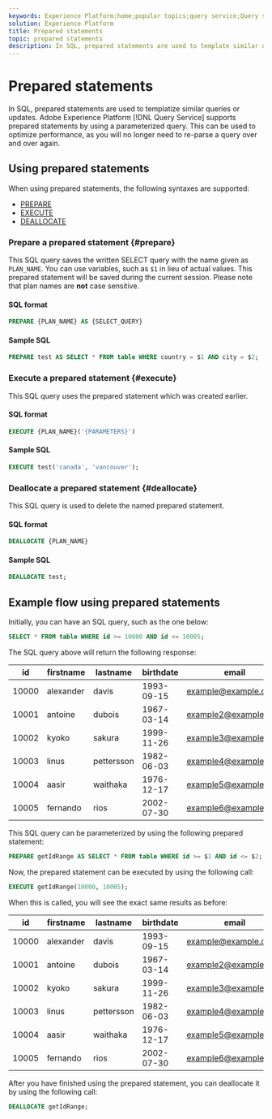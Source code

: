 ```yaml
---
keywords: Experience Platform;home;popular topics;query service;Query service;prepared statements;prepared;sql;
solution: Experience Platform
title: Prepared statements
topic: prepared statements
description: In SQL, prepared statements are used to template similar queries or updates. Adobe Experience Platform Query Service supports prepared statements by using a parameterized query.
---
```


# Prepared statements

In SQL, prepared statements are used to templatize similar queries or updates. Adobe Experience Platform [!DNL Query Service] supports prepared statements by using a parameterized query. This can be used to optimize performance, as you will no longer need to re-parse a query over and over again.

## Using prepared statements

When using prepared statements, the following syntaxes are supported:

- [PREPARE](#prepare)
- [EXECUTE](#execute)
- [DEALLOCATE](#deallocate)

### Prepare a prepared statement {#prepare}

This SQL query saves the written SELECT query with the name given as `PLAN_NAME`. You can use variables, such as `$1` in lieu of actual values. This prepared statement will be saved during the current session. Please note that plan names are **not** case sensitive.

#### SQL format

```sql
PREPARE {PLAN_NAME} AS {SELECT_QUERY}
``` 

#### Sample SQL

```sql
PREPARE test AS SELECT * FROM table WHERE country = $1 AND city = $2;
```

### Execute a prepared statement {#execute}

This SQL query uses the prepared statement which was created earlier. 

#### SQL format

```sql
EXECUTE {PLAN_NAME}('{PARAMETERS}')
```

#### Sample SQL

```sql
EXECUTE test('canada', 'vancouver');
```

### Deallocate a prepared statement {#deallocate}

This SQL query is used to delete the named prepared statement.

#### SQL format

```sql
DEALLOCATE {PLAN_NAME}
```

#### Sample SQL

```sql
DEALLOCATE test;
```

## Example flow using prepared statements

Initially, you can have an SQL query, such as the one below:

```sql
SELECT * FROM table WHERE id >= 10000 AND id <= 10005;
```

The SQL query above will return the following response:

|id | firstname | lastname | birthdate | email  | city | country|
|--- | --------- | -------- | --------- | ----- | ------- | ---- |
|10000 | alexander | davis | 1993-09-15 | example@example.com | Vancouver | Canada |
|10001 | antoine | dubois | 1967-03-14 | example2@example.com | Paris | France|
|10002 | kyoko | sakura | 1999-11-26 | example3@example.com | Tokyo | Japan|
|10003 | linus | pettersson | 1982-06-03 | example4@example.com | Stockholm | Sweden|
|10004 | aasir | waithaka | 1976-12-17 | example5@example.com | Nairobi | Kenya|
|10005 | fernando | rios | 2002-07-30 | example6@example.com | Santiago | Chile|

This SQL query can be parameterized by using the following prepared statement:

```sql
PREPARE getIdRange AS SELECT * FROM table WHERE id >= $1 AND id <= $2; 
```

Now, the prepared statement can be executed by using the following call:

```sql
EXECUTE getIdRange(10000, 10005);
```

When this is called, you will see the exact same results as before:

|id | firstname | lastname | birthdate | email  | city | country|
|--- | --------- | -------- | --------- | ----- | ------- | ---- |
|10000 | alexander | davis | 1993-09-15 | example@example.com | Vancouver | Canada |
|10001 | antoine | dubois | 1967-03-14 | example2@example.com | Paris | France|
|10002 | kyoko | sakura | 1999-11-26 | example3@example.com | Tokyo | Japan|
|10003 | linus | pettersson | 1982-06-03 | example4@example.com | Stockholm | Sweden|
|10004 | aasir | waithaka | 1976-12-17 | example5@example.com | Nairobi | Kenya|
|10005 | fernando | rios | 2002-07-30 | example6@example.com | Santiago | Chile|

After you have finished using the prepared statement, you can deallocate it by using the following call:

```sql
DEALLOCATE getIdRange;
```
